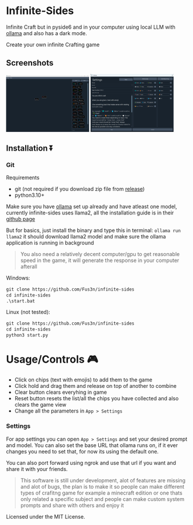 # Infinite-Sides

Infinite Craft but in pyside6 and in your computer using local LLM with [ollama](https://github.com/ollama/ollama) and also has a dark mode.

Create your own infinite Crafting game 

## Screenshots

<p>
  <img src="./screenshots/screen-1.png" width="45%" />
  <img src="./screenshots/screen-2.png" width="45%" />
</p>


## Installation ⏬

### Git

Requirements
- git (not required if you download zip file from [release](https://github.com/Fus3n/infinite-sides/releases/latest))
- python3.10+

Make sure you have [ollama](https://github.com/ollama/ollama) set up already and have atleast one model, currently infinite-sides uses llama2, all the installation guide is in their [github page](https://github.com/ollama/ollama)

But for basics, just install the binary and type this in terminal:
`ollama run llama2` it should download llama2 model and make sure the ollama application is running in background

> You also need a relatively decent computer/gpu to get reasonable speed in the game, it will generate the response in your computer afterall

Windows:
```
git clone https://github.com/Fus3n/infinite-sides
cd infinite-sides
.\start.bat
```
Linux (not tested):

```
git clone https://github.com/Fus3n/infinite-sides
cd infinite-sides
python3 start.py
```

# Usage/Controls 🎮
- Click on chips (text with emojis) to add them to the game
- Click hold and drag them and release on top of another to combine
- Clear button clears everyhing in game
- Reset button resets the list/all the chips you have collected and also clears the game view
- Change all the parameters in `App > Settings`

### Settings

For app settings you can open `App > Settings`
and set your desired prompt and model.
You can also set the base URL that ollama runs on, if it ever changes you need to set that, for now its using the default one. 

You can also port forward using ngrok and use that url if you want and share it with your friends.


> This software is still under development, alot of features are missing and alot of bugs, the plan is to make it so people can make different types of crafitng game for example a minecraft edition or one thats only related a specific subject and people can make custom system prompts and share with others and enjoy it

Licensed under the MIT License.

